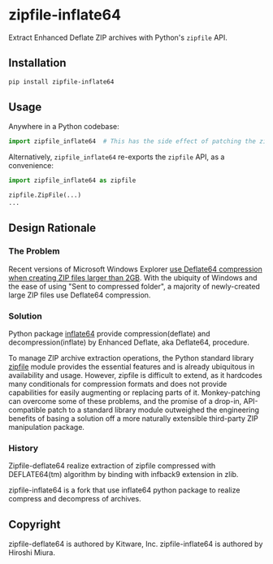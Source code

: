 # zipfile-inflate64

Extract Enhanced Deflate ZIP archives with Python's `zipfile` API.

## Installation
```bash
pip install zipfile-inflate64
```

## Usage
Anywhere in a Python codebase:
```python
import zipfile_inflate64  # This has the side effect of patching the zipfile module to support Enhanced Deflate
```

Alternatively, `zipfile_inflate64` re-exports the `zipfile` API, as a convenience:
```python
import zipfile_inflate64 as zipfile

zipfile.ZipFile(...)
...
```

## Design Rationale

### The Problem
Recent versions of Microsoft Windows Explorer
[use Deflate64 compression when creating ZIP files larger than 2GB](https://github.com/dotnet/runtime/issues/17802#issuecomment-231808916).
With the ubiquity of Windows and the ease of using "Sent to compressed folder", a majority of newly-created large
ZIP files use Deflate64 compression.

### Solution
Python package [inflate64](https://pypi.org/project/inflate64/) provide compression(deflate) and decompression(inflate)
by Enhanced Deflate, aka Deflate64, procedure.

To manage ZIP archive extraction operations, the Python standard library
[zipfile](https://docs.python.org/3/library/zipfile.html) module provides the essential features and is already
ubiquitous in availability and usage. However, zipfile is difficult to extend, as it hardcodes many conditionals for
compression formats and does not provide capabilities for easily augmenting or replacing parts of it. Monkey-patching
can overcome some of these problems, and the promise of a drop-in, API-compatible patch to a standard library module
outweighed the engineering benefits of basing a solution off a more naturally extensible third-party ZIP manipulation
package.

### History

Zipfile-deflate64 realize extraction of zipfile compressed with DEFLATE64(tm) algorithm by binding with infback9
extension in zlib.

zipfile-inflate64 is a fork that use inflate64 python package to realize compress and decompress of archives.

## Copyright

zipfile-deflate64 is authored by Kitware, Inc.
zipfile-inflate64 is authored by Hiroshi Miura.

